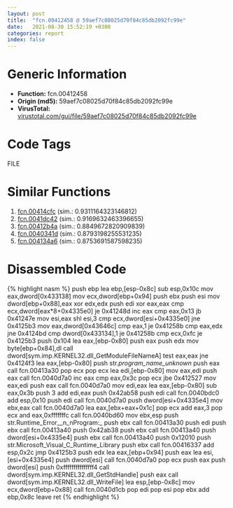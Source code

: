 ```yaml
---
layout: post
title:  "fcn.00412458 @ 59aef7c08025d70f84c85db2092fc99e"
date:   2021-08-30 15:52:19 +0300
categories: report
index: false
---
```


# Generic Information
- **Function:** fcn.00412458
- **Origin (md5):** 59aef7c08025d70f84c85db2092fc99e
- **VirusTotal:** [virustotal.com/gui/file/59aef7c08025d70f84c85db2092fc99e][virustotal_ref]

# Code Tags
<span class="tag" id="FILE">FILE</span>


# Similar Functions

1. [fcn.00414cfc][similar_1_ref] (sim.: 0.9311164323146812)
2. [fcn.0041dc42][similar_2_ref] (sim.: 0.9169632463396655)
3. [fcn.00412b4a][similar_3_ref] (sim.: 0.8849672820909839)
4. [fcn.0040341d][similar_4_ref] (sim.: 0.8793198255531235)
5. [fcn.004134a6][similar_5_ref] (sim.: 0.8753691587598235)


# Disassembled Code

{% highlight nasm %}
push ebp
lea ebp,[esp-0x8c]
sub esp,0x10c
mov eax,dword[0x433138]
mov ecx,dword[ebp+0x94]
push ebx
push esi
mov dword[ebp+0x88],eax
xor edx,edx
push edi
xor eax,eax
cmp ecx,dword[eax*8+0x4335e0]
je 0x41248d
inc eax
cmp eax,0x13
jb 0x41247e
mov esi,eax
shl esi,3
cmp ecx,dword[esi+0x4335e0]
jne 0x4125b3
mov eax,dword[0x43646c]
cmp eax,1
je 0x41258b
cmp eax,edx
jne 0x4124bd
cmp dword[0x433134],1
je 0x41258b
cmp ecx,0xfc
je 0x4125b3
push 0x104
lea eax,[ebp-0x80]
push eax
push edx
mov byte[ebp+0x84],dl
call dword[sym.imp.KERNEL32.dll_GetModuleFileNameA]
test eax,eax
jne 0x4124f3
lea eax,[ebp-0x80]
push str._program_name_unknown_
push eax
call fcn.00413a30
pop ecx
pop ecx
lea edi,[ebp-0x80]
mov eax,edi
push eax
call fcn.0040d7a0
inc eax
cmp eax,0x3c
pop ecx
jbe 0x412527
mov eax,edi
push eax
call fcn.0040d7a0
mov edi,eax
lea eax,[ebp-0x80]
sub eax,0x3b
push 3
add edi,eax
push 0x42ab58
push edi
call fcn.0040bdc0
add esp,0x10
push edi
call fcn.0040d7a0
push dword[esi+0x4335e4]
mov ebx,eax
call fcn.0040d7a0
lea eax,[ebx+eax+0x1c]
pop ecx
add eax,3
pop ecx
and eax,0xfffffffc
call fcn.0040bd60
mov ebx,esp
push str.Runtime_Error__n_nProgram:_
push ebx
call fcn.00413a30
push edi
push ebx
call fcn.00413a40
push 0x42ab38
push ebx
call fcn.00413a40
push dword[esi+0x4335e4]
push ebx
call fcn.00413a40
push 0x12010
push str.Microsoft_Visual_C_Runtime_Library
push ebx
call fcn.00416337
add esp,0x2c
jmp 0x4125b3
push edx
lea eax,[ebp+0x94]
push eax
lea esi,[esi+0x4335e4]
push dword[esi]
call fcn.0040d7a0
pop ecx
push eax
push dword[esi]
push 0xfffffffffffffff4
call dword[sym.imp.KERNEL32.dll_GetStdHandle]
push eax
call dword[sym.imp.KERNEL32.dll_WriteFile]
lea esp,[ebp-0x8c]
mov ecx,dword[ebp+0x88]
call fcn.0040d1cb
pop edi
pop esi
pop ebx
add ebp,0x8c
leave 
ret 
{% endhighlight %}


[similar_1_ref]: /report/fcn.00414cfc@fac4f0be03ac37bd8be7ef737cdcee10
[similar_2_ref]: /report/fcn.0041dc42@1123b7aa5760238fe93045e585b8234c
[similar_3_ref]: /report/fcn.00412b4a@59aef7c08025d70f84c85db2092fc99e
[similar_4_ref]: /report/fcn.0040341d@e9782a46c2d4ab52d9b2b1b712934fbe
[similar_5_ref]: /report/fcn.004134a6@fac4f0be03ac37bd8be7ef737cdcee10
[virustotal_ref]: https://www.virustotal.com/gui/file/59aef7c08025d70f84c85db2092fc99e